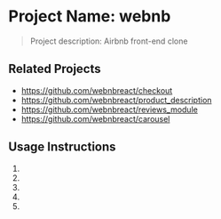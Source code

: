 # Project Name: webnb

> Project description: Airbnb front-end clone

## Related Projects

  - https://github.com/webnbreact/checkout
  - https://github.com/webnbreact/product_description
  - https://github.com/webnbreact/reviews_module
  - https://github.com/webnbreact/carousel

## Usage Instructions
1)
2)
3)
4)
5)
